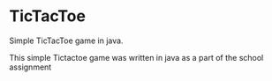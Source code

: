 # TicTacToe
Simple TicTacToe game in java. 

This simple Tictactoe game was written in java as a part of the school assignment
